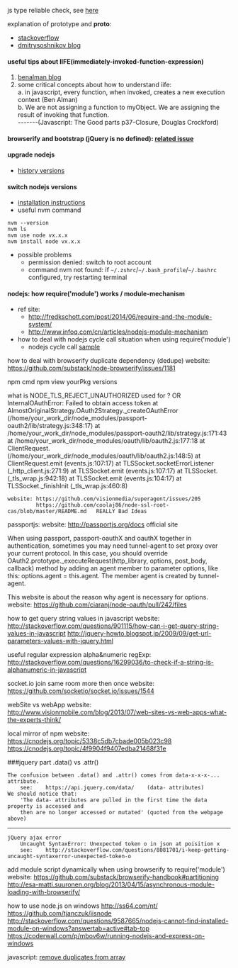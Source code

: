 js type reliable check, see [here](http://toddmotto.com/understanding-javascript-type-and-reliable-type-checking)  

explanation of prototype and __proto__:
* [stackoverflow](http://stackoverflow.com/questions/9959727/proto-vs-prototype-in-javascript)
* [dmitrysoshnikov blog](http://dmitrysoshnikov.com/ecmascript/javascript-the-core)



#### useful tips about IIFE(immediately-invoked-function-expression)  
1. [benalman blog](http://benalman.com/news/2010/11/immediately-invoked-function-expression)
2. some critical concepts about how to understand iife:  
	a. in javascript, every function, when invoked, creates a new execution context (Ben Alman)  
	b. We are not assigning a function to myObject. We are assigning the result of invoking that function.  
		-------(Javascript: The Good parts p37-Closure, Douglas Crockford)  


#### browserify and bootstrap (jQuery is no defined): [related issue](https://github.com/atom/electron/issues/254)



#### upgrade nodejs
* [history versions](https://nodejs.org/dist)

#### switch nodejs versions
* [installation instructions](https://github.com/creationix/nvm#installation)
* useful nvm command
```
nvm --version
nvm ls
nvm use node vx.x.x
nvm install node vx.x.x
```
* possible problems  
  * permission denied: switch to root account
  * command nvm not found: if `~/.zshrc`/`~/.bash_profile`/`~/.bashrc` configured, try restarting terminal



#### nodejs: how require('module') works / module-mechanism
* ref site:
  * http://fredkschott.com/post/2014/06/require-and-the-module-system/
  * http://www.infoq.com/cn/articles/nodejs-module-mechanism  
* how to deal with nodejs cycle call situation when using require('module')
  * nodejs cycle call [sample](https://nodejs.org/api/modules.html#modules_cycles)



how to deal with browserify duplicate dependency (dedupe)
    website: https://github.com/substack/node-browserify/issues/1181



npm cmd
    npm view yourPkg versions



what is NODE_TLS_REJECT_UNAUTHORIZED used for ?
OR
InternalOAuthError: Failed to obtain access token
    at AlmostOriginalStrategy.OAuth2Strategy._createOAuthError (/home/your_work_dir/node_modules/passport-oauth2/lib/strategy.js:348:17)
    at /home/your_work_dir/node_modules/passport-oauth2/lib/strategy.js:171:43
    at /home/your_work_dir/node_modules/oauth/lib/oauth2.js:177:18
    at ClientRequest.<anonymous> (/home/your_work_dir/node_modules/oauth/lib/oauth2.js:148:5)
    at ClientRequest.emit (events.js:107:17)
    at TLSSocket.socketErrorListener (_http_client.js:271:9)
    at TLSSocket.emit (events.js:107:17)
    at TLSSocket.<anonymous> (_tls_wrap.js:942:18)
    at TLSSocket.emit (events.js:104:17)
    at TLSSocket._finishInit (_tls_wrap.js:460:8)

    website: https://github.com/visionmedia/superagent/issues/205
             https://github.com/coolaj86/node-ssl-root-cas/blob/master/README.md   REALLY Bad Ideas




passportjs:
    website: http://passportjs.org/docs         official site




When using passport, passport-oauthX and oauthX together in authentication, sometimes you may need
tunnel-agent to set proxy over your current protocol. In this case, you should override
OAuth2.prototype._executeRequest(http_library, options, post_body, callback) method by adding an agent
member to parameter options, like this: options.agent = this.agent. The member agent is created by
tunnel-agent.



This website is about the reason why agent is necessary for options.
    website: https://github.com/ciaranj/node-oauth/pull/242/files






how to get query string values in javascript
    website: http://stackoverflow.com/questions/901115/how-can-i-get-query-string-values-in-javascript
             http://jquery-howto.blogspot.jp/2009/09/get-url-parameters-values-with-jquery.html





useful regular expression
    alpha&numeric regExp:   http://stackoverflow.com/questions/16299036/to-check-if-a-string-is-alphanumeric-in-javascript



socket.io join same room more then once
    website:  https://github.com/socketio/socket.io/issues/1544





webSite vs webApp
    website:  http://www.visionmobile.com/blog/2013/07/web-sites-vs-web-apps-what-the-experts-think/



local mirror of npm
    website:  https://cnodejs.org/topic/5338c5db7cbade005b023c98
              https://cnodejs.org/topic/4f9904f9407edba21468f31e




###jquery part
    .data() vs .attr()

    The confusion between .data() and .attr() comes from data-x-x-x-... attribute.
        see:    https://api.jquery.com/data/    (data- attributes)
    We should notice that: 
        'The data- attributes are pulled in the first time the data property is accessed and 
        then are no longer accessed or mutated' (quoted from the webpage above)

---------------------------------------

    jQuery ajax error
        Uncaught SyntaxError: Unexpected token o in json at poisition x
        see:    http://stackoverflow.com/questions/8081701/i-keep-getting-uncaught-syntaxerror-unexpected-token-o






add module script dynamically when using browserify to require('module')
    website:    https://github.com/substack/browserify-handbook#partitioning
          http://esa-matti.suuronen.org/blog/2013/04/15/asynchronous-module-loading-with-browserify/




how to use node.js on windows
    http://ss64.com/nt/
    https://github.com/tjanczuk/iisnode
    http://stackoverflow.com/questions/9587665/nodejs-cannot-find-installed-module-on-windows?answertab=active#tab-top
    https://coderwall.com/p/mbov6w/running-nodejs-and-express-on-windows




javascript: [remove duplicates from array](http://stackoverflow.com/questions/9229645/remove-duplicates-from-javascript-array/9229821)
